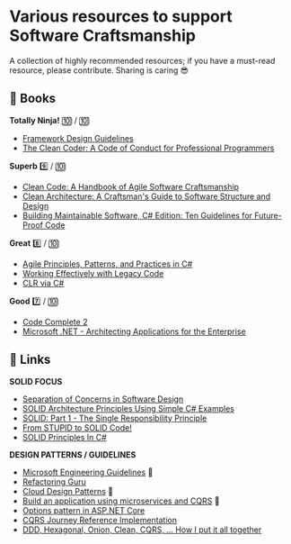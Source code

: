 # Various resources to support Software Craftsmanship

A collection of highly recommended resources; if you have a must-read resource, please contribute.
Sharing is caring 😎

## 📖 Books

**Totally Ninja!** 🔟 / 🔟

- [Framework Design Guidelines](https://www.amazon.com/Framework-Design-Guidelines-Conventions-Addison-Wesley-dp-0135896460/dp/0135896460/)
- [The Clean Coder: A Code of Conduct for Professional Programmers](https://www.amazon.com/Clean-Coder-Conduct-Professional-Programmers/dp/0137081073/)

**Superb** 9️⃣ / 🔟

- [Clean Code: A Handbook of Agile Software Craftsmanship](https://www.amazon.com/Clean-Code-Handbook-Software-Craftsmanship/dp/0132350882/)
- [Clean Architecture: A Craftsman's Guide to Software Structure and Design](https://www.amazon.com/Clean-Architecture-Craftsmans-Software-Structure/dp/0134494164/)
- [Building Maintainable Software, C# Edition: Ten Guidelines for Future-Proof Code](https://www.amazon.com/Building-Maintainable-Software-Guidelines-Future-Proof/dp/1491954523/)

**Great** 8️⃣ / 🔟

- [Agile Principles, Patterns, and Practices in C#](https://www.amazon.com/Agile-Principles-Patterns-Practices-C/dp/0131857258/)
- [Working Effectively with Legacy Code](https://www.amazon.com/Working-Effectively-Legacy-Michael-Feathers/dp/0131177052/)
- [CLR via C#](https://www.amazon.com/CLR-via-4th-Developer-Reference/dp/0735667454/)

**Good** 7️⃣ / 🔟

- [Code Complete 2](https://www.amazon.com/Code-Complete-Practical-Handbook-Construction/dp/0735619670/)
- [Microsoft .NET - Architecting Applications for the Enterprise](https://www.amazon.com/Microsoft-NET-Architecting-Applications-Enterprise/dp/0735685355/)

## 🔗 Links

**SOLID FOCUS**

- [Separation of Concerns in Software Design](https://nalexn.github.io/separation-of-concerns/)
- [SOLID Architecture Principles Using Simple C# Examples](https://www.codeproject.com/Articles/703634/SOLID-architecture-principles-using-simple-Csharp)
- [SOLID: Part 1 - The Single Responsibility Principle](https://code.tutsplus.com/tutorials/solid-part-1-the-single-responsibility-principle--net-36074)
- [From STUPID to SOLID Code!](http://williamdurand.fr/2013/07/30/from-stupid-to-solid-code/)
- [SOLID Principles In C#](http://www.c-sharpcorner.com/UploadFile/damubetha/solid-principles-in-C-Sharp/)

**DESIGN PATTERNS / GUIDELINES**

- [Microsoft Engineering Guidelines](https://github.com/dotnet/aspnetcore/wiki/Engineering-guidelines) 👀
- [Refactoring Guru](https://refactoring.guru/)
- [Cloud Design Patterns](https://docs.microsoft.com/en-us/azure/architecture/patterns/) 👀
- [Build an application using microservices and CQRS](https://developer.ibm.com/technologies/microservices/articles/cl-build-app-using-microservices-and-cqrs-trs/) 👀
- [Options pattern in ASP.NET Core](https://docs.microsoft.com/en-us/aspnet/core/fundamentals/configuration/options?view=aspnetcore-3.1)
- [CQRS Journey Reference Implementation](https://github.com/microsoftarchive/cqrs-journey)
- [DDD, Hexagonal, Onion, Clean, CQRS, … How I put it all together](https://herbertograca.com/2017/11/16/explicit-architecture-01-ddd-hexagonal-onion-clean-cqrs-how-i-put-it-all-together/)
